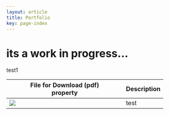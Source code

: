 ```yaml
---
layout: article
title: Portfolio
key: page-index
---
```


# its a work in progress...
test1

|File for Download (pdf) <div style="width:290px">property</div> | Description|
|-------|-------|
|[<img src="http://www.google.com.au/images/nav_logo7.png">](http://google.com.au/)|test|

